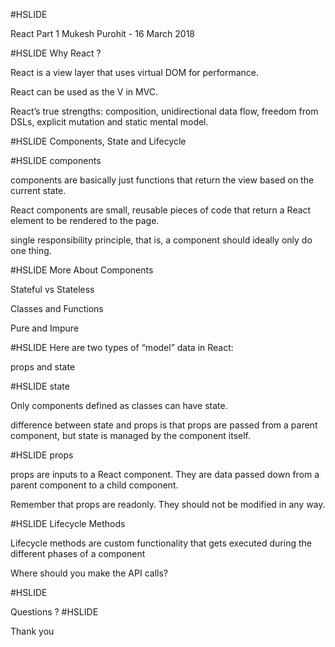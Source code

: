 #HSLIDE

React Part 1
Mukesh Purohit - 16 March 2018

#HSLIDE
Why React ?

React is a view layer that uses virtual DOM for performance.

React can be used as the V in MVC.

React’s true strengths: composition, unidirectional data flow, freedom from DSLs, explicit mutation and static mental model.

#HSLIDE
Components, State and Lifecycle

#HSLIDE
components

components are basically just functions that return the view based on the current state.

React components are small, reusable pieces of code that return a React element to be rendered to the page.

single responsibility principle, that is, a component should ideally only do one thing.


#HSLIDE
More About Components

Stateful vs Stateless

Classes and Functions

Pure and Impure

#HSLIDE
Here are two types of “model” data in React:

props and state

#HSLIDE
state

Only components defined as classes can have state.

difference between state and props is that props are passed from a parent component, but state is managed by the component itself.

#HSLIDE
props

props are inputs to a React component. They are data passed down from a parent component to a child component. 

Remember that props are readonly. They should not be modified in any way.

#HSLIDE
Lifecycle Methods

Lifecycle methods are custom functionality that gets executed during the different phases of a component

Where should you make the API calls?

#HSLIDE

Questions ?
#HSLIDE

Thank you
